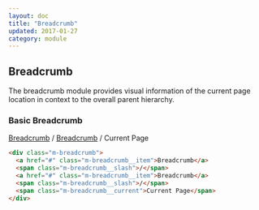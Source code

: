 ```yaml
---
layout: doc
title: "Breadcrumb"
updated: 2017-01-27
category: module
---
```


## Breadcrumb

The breadcrumb module provides visual information of the current page location in context to the overall parent hierarchy.

### Basic Breadcrumb

<div class="m-breadcrumb">
  <a href="#" class="m-breadcrumb__item">Breadcrumb</a>
  <span class="m-breadcrumb__slash">/</span>
  <a href="#" class="m-breadcrumb__item">Breadcrumb</a>
  <span class="m-breadcrumb__slash">/</span>
  <span class="m-breadcrumb__current">Current Page</span>
</div>

```html
<div class="m-breadcrumb">
  <a href="#" class="m-breadcrumb__item">Breadcrumb</a>
  <span class="m-breadcrumb__slash">/</span>
  <a href="#" class="m-breadcrumb__item">Breadcrumb</a>
  <span class="m-breadcrumb__slash">/</span>
  <span class="m-breadcrumb__current">Current Page</span>
</div>
```